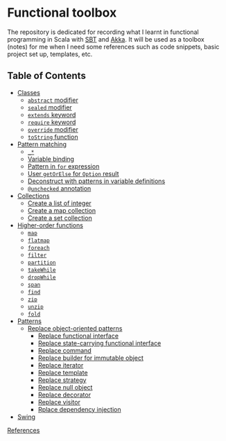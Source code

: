 # Functional toolbox

The repository is dedicated for recording what I learnt in functional 
programming in Scala with 
[SBT](http://www.scala-sbt.org/download.html) and [Akka](http://akka.io/). 
It will be used as a toolbox (notes) for me when I need some references 
such as code snippets, basic project set up, templates, etc.

## Table of Contents ##

- [Classes](Classes/Classes.md)
  - [`abstract` modifier](Classes/Classes.md#abstract-sealed-and-extends)
  - [`sealed` modifier](Classes/Classes.md#abstract-sealed-and-extends)
  - [`extends` keyword](Classes/Classes.md#abstract-sealed-and-extends)
  - [`require` keyword](Classes/Classes.md#require-override-and-tostring)
  - [`override` modifier](Classes/Classes.md#require-override-and-tostring)
  - [`toString` function](Classes/Classes.md#require-override-and-tostring)
- [Pattern matching](Classes/Classes.md)
  - [```_*```](Classes/Classes.md#specify-last-element-in-sequence)
  - [Variable binding](Classes/Classes.md#variable-binding)
  - [Pattern in `for` expression](Classes/Classes.md#in-for-expression)
  - [User `getOrElse` for `Option` result](Classes/Classes.md#use-getorelse-for-option)
  - [Deconstruct with patterns in variable definitions](Classes/Classes.md#deconstruct-pattern)
  - [`@unchecked` annotation](Classes/Classes.md#unchecked-annotation)
- [Collections](HigherOrderFunctions/Functions.md#collections)
  - [Create a list of integer](HigherOrderFunctions/Functions.md#collections)
  - [Create a map collection](HigherOrderFunctions/Functions.md#collections)
  - [Create a set collection](HigherOrderFunctions/Functions.md#collections)
- [Higher-order functions](HigherOrderFunctions/Functions.md#higher-order-functions)
  - [`map`](HigherOrderFunctions/Functions.md#map)
  - [`flatmap`](HigherOrderFunctions/Functions.md#flatmap)
  - [`foreach`](HigherOrderFunctions/Functions.md#foreach)
  - [`filter`](HigherOrderFunctions/Functions.md#filter) 
  - [`partition`](HigherOrderFunctions/Functions.md#partition) 
  - [`takeWhile`](HigherOrderFunctions/Functions.md#takewhile) 
  - [`dropWhile`](HigherOrderFunctions/Functions.md#dropwhile) 
  - [`span`](HigherOrderFunctions/Functions.md#span) 
  - [`find`](HigherOrderFunctions/Functions.md#find) 
  - [`zip`](HigherOrderFunctions/Functions.md#zip) 
  - [`unzip`](HigherOrderFunctions/Functions.md#unzip) 
  - [`fold`](HigherOrderFunctions/Functions.md#fold) 
- [Patterns](Patterns/Patterns.md)
  - [Replace object-oriented patterns](Patterns/Patterns.md#replace-object-oriented-patterns)
    - [Replace functional interface](Patterns/Patterns.md#replace-functional-interface)
    - [Replace state-carrying functional interface](Patterns/Patterns.md#replace-state-carrying-functional-interface)
    - [Replace command](Patterns/Patterns.md#replace-command)
    - [Replace builder for immutable object](Patterns/Patterns.md#replace-builder-for-immutable-object)
    - [Replace iterator](Patterns/Patterns.md#replace-iterator)
    - [Replace template](Patterns/Patterns.md#replace-template)
    - [Replace strategy](Patterns/Patterns.md#replace-strategy)
    - [Replace null object](Patterns/Patterns.md#replace-null-object)
    - [Replace decorator](Patterns/Patterns.md#replace-decorator)
    - [Replace visitor](Patterns/Patterns.md#replace-visitor)
    - [Rplace dependency injection](Patterns/Patterns.md#replace-dependency-injection)
- [Swing](Swing/Swing.md)

[References](References/References.md)

